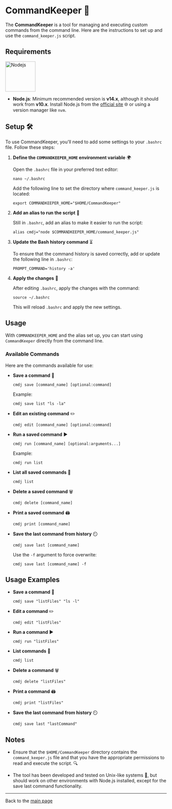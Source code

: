 # CommandKeeper 📝

The **CommandKeeper** is a tool for managing and executing custom commands from the command line. Here are the instructions to set up and use the `command_keeper.js` script.

## Requirements

<img title="" src="https://static-00.iconduck.com/assets.00/node-js-icon-454x512-nztofx17.png" alt="Nodejs" width="94">

- **Node.js**: Minimum recommended version is **v14.x**, although it should work from **v10.x**. Install Node.js from the [official site](https://nodejs.org/) 🌐 or using a version manager like `nvm`.

## Setup 🛠️

To use CommandKeeper, you'll need to add some settings to your `.bashrc` file. Follow these steps:

1. **Define the `COMMANDKEEPER_HOME` environment variable** 🌍
   
   Open the `.bashrc` file in your preferred text editor:
   
   `nano ~/.bashrc`
   
   Add the following line to set the directory where `command_keeper.js` is located:
   
   `export COMMANDKEEPER_HOME="$HOME/CommandKeeper"`

2. **Add an alias to run the script** 🎯
   
   Still in `.bashrc`, add an alias to make it easier to run the script:
   
   `alias cmdj="node $COMMANDKEEPER_HOME/command_keeper.js"`

3. **Update the Bash history command** ⏳
   
   To ensure that the command history is saved correctly, add or update the following line in `.bashrc`:
   
   `PROMPT_COMMAND='history -a'`

4. **Apply the changes** 🔄
   
   After editing `.bashrc`, apply the changes with the command:
   
   `source ~/.bashrc`
   
   This will reload `.bashrc` and apply the new settings.

## Usage

With `COMMANDKEEPER_HOME` and the alias set up, you can start using `CommandKeeper` directly from the command line.

### Available Commands

Here are the commands available for use:

- **Save a command** 💾
  
  `cmdj save [command_name] [optional:command]`
  
  Example:
  
  `cmdj save list "ls -la"`

- **Edit an existing command** ✏️
  
  `cmdj edit [command_name] [optional:command]`

- **Run a saved command** ▶️
  
  `cmdj run [command_name] [optional:arguments...]`
  
  Example:
  
  `cmdj run list`

- **List all saved commands** 📜
  
  `cmdj list`

- **Delete a saved command** 🗑️
  
  `cmdj delete [command_name]`

- **Print a saved command** 🖨️
  
  `cmdj print [command_name]`

- **Save the last command from history** ⏲️
  
  `cmdj save last [command_name]`
  
  Use the `-f` argument to force overwrite:
  
  `cmdj save last [command_name] -f`

## Usage Examples

- **Save a command** 💾
  
  `cmdj save "listFiles" "ls -l"`

- **Edit a command** ✏️
  
  `cmdj edit "listFiles"`

- **Run a command** ▶️
  
  `cmdj run "listFiles"`

- **List commands** 📜
  
  `cmdj list`

- **Delete a command** 🗑️
  
  `cmdj delete "listFiles"`

- **Print a command** 🖨️
  
  `cmdj print "listFiles"`

- **Save the last command from history** ⏲️
  
  `cmdj save last "lastCommand"`

## Notes

- Ensure that the `$HOME/CommandKeeper` directory contains the `command_keeper.js` file and that you have the appropriate permissions to read and execute the script. 🔍

- The tool has been developed and tested on Unix-like systems 🐧, but should work on other environments with Node.js installed, except for the save last command functionality.

---

Back to the [main page](README.md)
